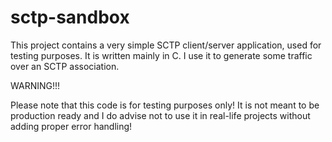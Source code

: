 # sctp-sandbox
This project contains a very simple SCTP client/server application, used for testing purposes. It is written mainly in C. I use it to generate some traffic over an SCTP association.

WARNING!!!

Please note that this code is for testing purposes only! It is not meant to be production ready and I do advise not to use it in real-life projects without adding proper error handling!
